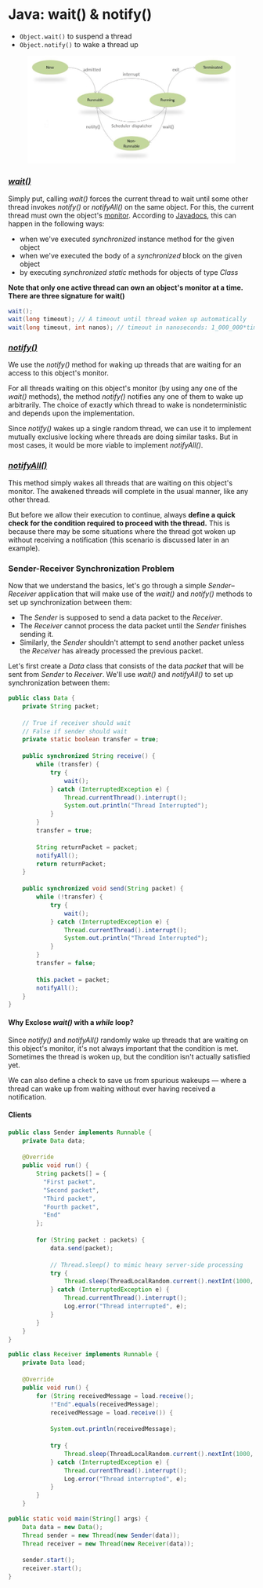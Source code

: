 # Java: wait() & notify()

* `Object.wait()` to suspend a thread
* `Object.notify()` to wake a thread up

<figure><img src="../../.gitbook/assets/image (6) (1).png" alt=""><figcaption></figcaption></figure>

### [_wait()_ ](https://docs.oracle.com/javase/7/docs/api/java/lang/Object.html#wait\(\))

Simply put, calling _wait()_ forces the current thread to wait until some other thread invokes _notify()_ or _notifyAll()_ on the same object. For this, the current thread must own the object's [monitor](https://www.baeldung.com/cs/monitor). According to [Javadocs](https://docs.oracle.com/en/java/javase/11/docs/api/java.base/java/lang/Object.html#notify\(\)), this can happen in the following ways:

* when we've executed _synchronized_ instance method for the given object
* when we've executed the body of a _synchronized_ block on the given object
* by executing _synchronized static_ methods for objects of type _Class_

**Note that only one active thread can own an object's monitor at a time. There are three signature for wait()**

```java
wait();
wait(long timeout); // A timeout until thread woken up automatically
wait(long timeout, int nanos); // timeout in nanoseconds: 1_000_000*timeout + nanos.
```

### [_notify()_](https://docs.oracle.com/javase/7/docs/api/java/lang/Object.html#notify\(\))

We use the _notify()_ method for waking up threads that are waiting for an access to this object's monitor.

For all threads waiting on this object's monitor (by using any one of the _wait()_ methods), the method _notify()_ notifies any one of them to wake up arbitrarily. The choice of exactly which thread to wake is nondeterministic and depends upon the implementation.

Since _notify()_ wakes up a single random thread, we can use it to implement mutually exclusive locking where threads are doing similar tasks. But in most cases, it would be more viable to implement _notifyAll()_.

### [_notifyAll()_](https://docs.oracle.com/javase/7/docs/api/java/lang/Object.html#notifyAll\(\))

This method simply wakes all threads that are waiting on this object's monitor. The awakened threads will complete in the usual manner, like any other thread.

But before we allow their execution to continue, always **define a quick check for the condition required to proceed with the thread.** This is because there may be some situations where the thread got woken up without receiving a notification (this scenario is discussed later in an example).

### Sender-Receiver Synchronization Problem

Now that we understand the basics, let's go through a simple _Sender_–_Receiver_ application that will make use of the _wait()_ and _notify()_ methods to set up synchronization between them:

* The _Sender_ is supposed to send a data packet to the _Receiver_.
* The _Receiver_ cannot process the data packet until the _Sender_ finishes sending it.
* Similarly, the _Sender_ shouldn't attempt to send another packet unless the _Receiver_ has already processed the previous packet.

Let's first create a _Data_ class that consists of the data _packet_ that will be sent from _Sender_ to _Receiver_. We'll use _wait()_ and _notifyAll()_ to set up synchronization between them:

```java
public class Data {
    private String packet;
    
    // True if receiver should wait
    // False if sender should wait
    private static boolean transfer = true;
    
    public synchronized String receive() {
        while (transfer) {
            try {
                wait();
            } catch (InterruptedException e) {
                Thread.currentThread().interrupt();
                System.out.println("Thread Interrupted");
            }
        }
        transfer = true;
        
        String returnPacket = packet;
        notifyAll();
        return returnPacket;
    }
    
    public synchronized void send(String packet) {
        while (!transfer) {
            try {
                wait();
            } catch (InterruptedException e) {
                Thread.currentThread().interrupt();
                System.out.println("Thread Interrupted");
            }
        }
        transfer = false;
        
        this.packet = packet;
        notifyAll();
    }
}
```

#### Why Exclose _wait()_ with  a _while_ loop?

Since _notify()_ and _notifyAll()_ randomly wake up threads that are waiting on this object's monitor, it's not always important that the condition is met. Sometimes the thread is woken up, but the condition isn't actually satisfied yet.

We can also define a check to save us from spurious wakeups — where a thread can wake up from waiting without ever having received a notification.

#### Clients

```java
public class Sender implements Runnable {
    private Data data;
    
    @Override
    public void run() {
        String packets[] = {
          "First packet",
          "Second packet",
          "Third packet",
          "Fourth packet",
          "End"
        };
        
        for (String packet : packets) {
            data.send(packet);
            
            // Thread.sleep() to mimic heavy server-side processing
            try {
                Thread.sleep(ThreadLocalRandom.current().nextInt(1000, 5000));
            } catch (InterruptedException e) {
                Thread.currentThread().interrupt(); 
                Log.error("Thread interrupted", e); 
            }
        }
    } 
}
```

```java
public class Receiver implements Runnable {
    private Data load;
    
    @Override
    public void run() {
        for (String receivedMessage = load.receive(); 
            !"End".equals(receivedMessage);
            receivedMessage = load.receive()) {
            
            System.out.println(receivedMessage);
            
            try {
                Thread.sleep(ThreadLocalRandom.current().nextInt(1000, 5000));
            } catch (InterruptedException e) {
                Thread.currentThread().interrupt(); 
                Log.error("Thread interrupted", e); 
            }
        }
    }
```

```java
public static void main(String[] args) {
    Data data = new Data();
    Thread sender = new Thread(new Sender(data));
    Thread receiver = new Thread(new Receiver(data));
    
    sender.start();
    receiver.start();
}
```
